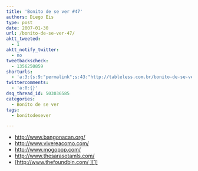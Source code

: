 ```yaml
---
title: 'Bonito de se ver #47'
authors: Diego Eis
type: post
date: 2007-01-30
url: /bonito-de-se-ver-47/
aktt_tweeted:
  - 1
aktt_notify_twitter:
  - no
tweetbackscheck:
  - 1356250859
shorturls:
  - 'a:3:{s:9:"permalink";s:43:"http://tableless.com.br/bonito-de-se-ver-47";s:7:"tinyurl";s:26:"http://tinyurl.com/438coga";s:4:"isgd";s:19:"http://is.gd/l4LGSd";}'
twittercomments:
  - 'a:0:{}'
dsq_thread_id: 503036585
categories:
  - Bonito de se ver
tags:
  - bonitodesever

---
```

  * <http://www.bangonacan.org/>
  * <http://www.vivereacomo.com/>
  * <http://www.mogopop.com/>
  * <http://www.thesarasotamls.com/>
  * [http://www.thefoundbin.com/ ][1]

 [1]: http://www.thefoundbin.com/
